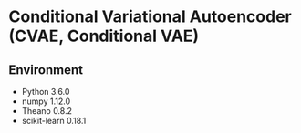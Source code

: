 # Conditional Variational Autoencoder (CVAE, Conditional VAE)

## Environment

- Python 3.6.0
- numpy 1.12.0
- Theano 0.8.2
- scikit-learn 0.18.1
